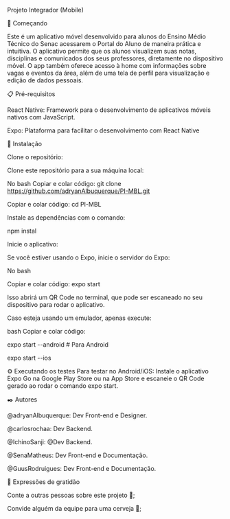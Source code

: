 Projeto Integrador (Mobile)

🚀 Começando

Este é um aplicativo móvel desenvolvido para alunos do Ensino Médio Técnico do Senac acessarem o Portal do Aluno de maneira prática e intuitiva.
O aplicativo permite que os alunos visualizem suas notas, disciplinas e comunicados dos seus professores, diretamente no dispositivo móvel.
O app também oferece acesso à home com informações sobre vagas e eventos da área, além de uma tela de perfil para visualização e edição de dados pessoais.

📋 Pré-requisitos

React Native: Framework para o desenvolvimento de aplicativos móveis nativos com JavaScript.

Expo: Plataforma para facilitar o desenvolvimento com React Native


🔧 Instalação

Clone o repositório:

Clone este repositório para a sua máquina local:

No bash 
Copiar e colar código:
git clone https://github.com/adryanAlbuquerque/PI-MBL.git

Copiar e colar código:
cd PI-MBL

Instale as dependências com o comando:

npm instal

Inicie o aplicativo:

Se você estiver usando o Expo, inicie o servidor do Expo:

No bash

Copiar e colar código:
expo start

Isso abrirá um QR Code no terminal, que pode ser escaneado no seu dispositivo para rodar o aplicativo.

Caso esteja usando um emulador, apenas execute:

bash
Copiar e colar código:

expo start --android   # Para Android

expo start --ios 

⚙️ Executando os testes
Para testar no Android/iOS: Instale o aplicativo Expo Go na Google Play Store ou na App Store e escaneie o QR Code gerado ao rodar o comando expo start.

✒️ Autores

@adryanAlbuquerque: Dev Front-end e Designer.

@carlosrochaa: Dev Backend.

@IchinoSanji: @Dev Backend.

@SenaMatheus: Dev Front-end e Documentação.

@GuusRodruigues: Dev Front-end e Documentação.

🎁 Expressões de gratidão

Conte a outras pessoas sobre este projeto 📢;

Convide alguém da equipe para uma cerveja 🍺;
